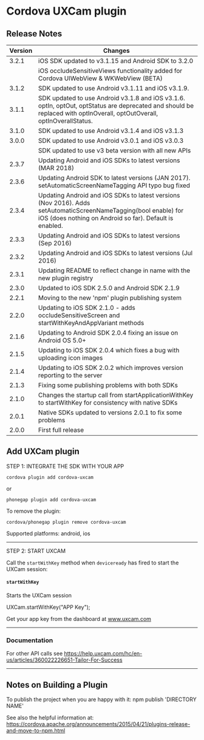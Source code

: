 
# Cordova UXCam plugin

## Release Notes ##

Version | Changes
--------|--------
3.2.1			| iOS SDK updated to v3.1.15 and Android SDK to 3.2.0
				| iOS occludeSensitiveViews functionality added for Cordova UIWebView & WKWebView (BETA)
3.1.2           | SDK updated to use Android v3.1.11 and iOS v3.1.9.
3.1.1           | SDK updated to use Android v3.1.8 and iOS v3.1.6. optIn, optOut, optStatus are deprecated and should be replaced with optInOverall, optOutOverall, optInOverallStatus.
3.1.0           | SDK updated to use Android v3.1.4 and iOS v3.1.3
3.0.0           | SDK updated to use Android v3.0.1 and iOS v3.0.3
				| SDK updated to use v3 beta version with all new APIs
2.3.7	        | Updating Android and iOS SDKs to latest versions (MAR 2018)
2.3.6	        | Updating Android SDK to latest versions (JAN 2017). setAutomaticScreenNameTagging API typo bug fixed
2.3.4	        | Updating Android and iOS SDKs to latest versions (Nov 2016). Adds setAutomaticScreenNameTagging(bool enable) for iOS (does nothing on Android so far). Default is enabled.
2.3.3	        | Updating Android and iOS SDKs to latest versions (Sep 2016)
2.3.2	        | Updating Android and iOS SDKs to latest versions (Jul 2016)
2.3.1	        | Updating README to reflect change in name with the new plugin registry
2.3.0	        | Updated to iOS SDK 2.5.0 and Android SDK 2.1.9
2.2.1	        | Moving to the new 'npm' plugin publishing system
2.2.0	        | Updating to iOS SDK 2.1.0 - adds occludeSensitiveScreen and startWithKeyAndAppVariant methods
2.1.6	        | Updating to Android SDK 2.0.4 fixing an issue on Android OS 5.0+
2.1.5	        | Updating to iOS SDK 2.0.4 which fixes a bug with uploading icon images
2.1.4	        | Updating to iOS SDK 2.0.2 which improves version reporting to the server
2.1.3	        | Fixing some publishing problems with both SDKs
2.1.0	        | Changes the startup call from startApplicationWithKey to startWithKey for consistency with native SDKs
2.0.1	        | Native SDKs updated to versions 2.0.1 to fix some problems
2.0.0	        | First full release


## Add UXCam plugin

STEP 1: INTEGRATE THE SDK WITH YOUR APP

    cordova plugin add cordova-uxcam

or

    phonegap plugin add cordova-uxcam
  

To remove the plugin: 

    cordova/phonegap plugin remove cordova-uxcam


Supported platforms: android, ios

---

STEP 2: START UXCAM

Call the `startWithKey` method when `deviceready` has fired to start the UXCam session:

#### `startWithKey`

Starts the UXCam session

UXCam.startWithKey("APP Key");

Get your app key from the dashboard at www.uxcam.com

---

### Documentation

For other API calls see https://help.uxcam.com/hc/en-us/articles/360022226651-Tailor-For-Success

---

## Notes on Building a Plugin 

To publish the project when you are happy with it: npm publish 'DIRECTORY NAME'

See also the helpful information at: https://cordova.apache.org/announcements/2015/04/21/plugins-release-and-move-to-npm.html

